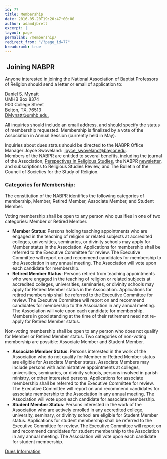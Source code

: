 ```yaml
---
id: 77
title: Membership
date: 2016-05-20T19:20:47+00:00
author: adamdjbrett
excerpt: |
layout: page
permalink: /membership/
redirect_from: "/?page_id=77"
breadcrumb: true
---
```

##  Joining NABPR

Anyone interested in joining the National Association of Baptist Professors of Religion should send a letter or email of application to:

Daniel S. Mynatt  
UMHB Box 8374  
900 College Street  
Belton, TX, 76513  
[DMynatt@umhb.edu.](mailto:DMynatt@umhb.edu)

All inquiries should include an email address, and should specify the status of membership requested. Membership is finalized by a vote of the Association in Annual Session (currently held in May).

Inquiries about dues status should be directed to the NABPR Office Manager Joyce Swoveland:  <joyce_swoveland@baylor.edu>.  
Members of the NABPR are entitled to several benefits, including the journal of the Association, [Perspectives in Religious Studies](http://www.baylor.edu/prs/), the NABPR [newsletter](http://nabpr.org/about-nabpr/history/newsletter/), and subscriptions to Religious Studies Review, and The Bulletin of the Council of Societies for the Study of Religion.

### Categories for Membership:

The constitution of the NABPR identifies the following categories of membership, Member, Retired Member, Associate Member, and Student Member.

Voting membership shall be open to any person who qualifies in one of two categories: Member or Retired Member.

  * **Member Status**: Persons holding teaching appointments who are engaged in the teaching of religion or related subjects at accredited colleges, universities, seminaries, or divinity schools may apply for Member status in the Association. Applications for membership shall be referred to the Executive Committee for review. The Executive Committee will report on and recommend candidates for membership to the Association in any annual meeting. The Association will vote upon each candidate for membership.
  * **Retired Member Status**: Persons retired from teaching appointments who were engaged in the teaching of religion or related subjects at accredited colleges, universities, seminaries, or divinity schools may apply for Retired Member status in the Association. Applications for retired membership shall be referred to the Executive Committee for review. The Executive Committee will report on and recommend candidates for membership to the Association in any annual meeting. The Association will vote upon each candidate for membership. Members in good standing at the time of their retirement need not re-apply for Retired Member status.

Non-voting membership shall be open to any person who does not qualify for Member or Retired Member status. Two categories of non-voting membership are possible: Associate Member and Student Member.

  * **Associate Member Status**: Persons interested in the work of the Association who do not qualify for Member or Retired Member status are eligible for Associate Member status. Associate Members may include persons with administrative appointments at colleges, universities, seminaries, or divinity schools, persons involved in parish ministry, or other interested persons. Applications for associate membership shall be referred to the Executive Committee for review. The Executive Committee will report on and recommend candidates for associate membership to the Association in any annual meeting. The Association will vote upon each candidate for associate membership.
  * **Student Member Status**: Persons interested in the work of the Association who are actively enrolled in any accredited college, university, seminary, or divinity school are eligible for Student Member status. Applications for student membership shall be referred to the Executive Committee for review. The Executive Committee will report on and recommend candidates for student membership to the Association in any annual meeting. The Association will vote upon each candidate for student membership.

[Dues Information](http://nabpr.org/membership/membership-dues/)

